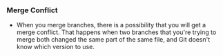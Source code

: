 ### Merge Conflict

- When you merge branches, there is a possibility that you will get a merge conflict. That happens when two branches that you're trying to merge both changed the same part of the same file, and Git doesn't know which version to use.
